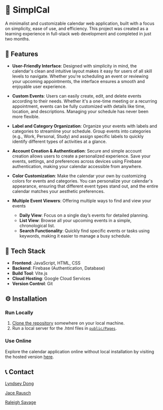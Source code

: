 # :calendar: SimplCal

A minimalist and customizable calendar web application, built with a focus on simplicity, ease of use, and efficiency. This project was created as a learning experience in full-stack web development and completed in just two months.

## :star2: Features

- **User-Friendly Interface**:  Designed with simplicity in mind, the calendar's clean and intuitive layout makes it easy for users of all skill levels to navigate. Whether you're scheduling an event or reviewing your upcoming appointments, the interface ensures a smooth and enjoyable user experience.
- **Custom Events**: Users can easily create, edit, and delete events according to their needs. Whether it's a one-time meeting or a recurring appointment, events can be fully customized with details like time, location, and descriptions. Managing your schedule has never been more flexible.
- **Label and Category Organization**: Organize your events with labels and categories to streamline your schedule. Group events into categories (e.g., Work, Personal, Study) and assign specific labels to quickly identify different types of activities at a glance.
- **Account Creation & Authentication**: Secure and simple account creation allows users to create a personalized experience. Save your events, settings, and preferences across devices using Firebase authentication, making your calendar accessible from anywhere.
- **Color Customization**: Make the calendar your own by customizing colors for events and categories. You can personalize your calendar's appearance, ensuring that different event types stand out, and the entire calendar matches your aesthetic preferences.

- **Multiple Event Viewers**: Offering multiple ways to find and view your events
  - **Daily View**: Focus on a single day’s events for detailed planning.
  - **List View**: Browse all your upcoming events in a simple, chronological list.
  - **Search Functionality**: Quickly find specific events or tasks using keywords, making it easier to manage a busy schedule.

## :rocket: Tech Stack

- **Frontend**: JavaScript, HTML, CSS
- **Backend**: Firebase (Authentication, Database)
- **Build Tool**: Vite.js
- **Cloud Hosting**: Google Cloud Services
- **Version Control**: Git

## :gear: Installation

### Run Locally

1. [Clone the repository](https://docs.github.com/en/repositories/creating-and-managing-repositories/cloning-a-repository) somewhere on your local machine.
2. Run a local server for the .html files in [`public/Pages`](public/Pages/).

### Use Online

Explore the calendar application online without local installation by visiting the hosted version [here](https://calendar-application-d87fa.web.app/).

## :telephone_receiver: Contact

[Lyndsey Dong](mailto:lyndsey.a.dong-1@ou.edu)

[Jace Rausch](mailto:jace@ou.edu)

[Raleigh Savage](Raleigh.d.savage@ou.edu)
